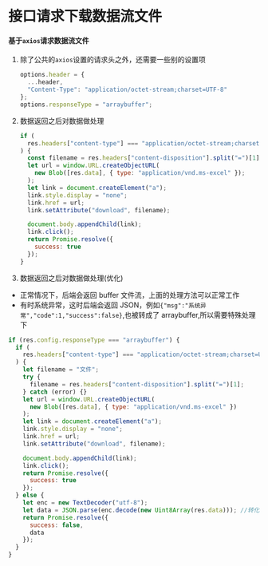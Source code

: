# 接口请求下载数据流文件

#### 基于`axios`请求数据流文件

1. 除了公共的`axios`设置的请求头之外，还需要一些别的设置项

   ```javascript
   options.header = {
     ...header,
     "Content-Type": "application/octet-stream;charset=UTF-8"
   };
   options.responseType = "arraybuffer";
   ```

2. 数据返回之后对数据做处理

   ```javascript
   if (
     res.headers["content-type"] === "application/octet-stream;charset=UTF-8"
   ) {
     const filename = res.headers["content-disposition"].split("=")[1];
     let url = window.URL.createObjectURL(
       new Blob([res.data], { type: "application/vnd.ms-excel" });
     );
     let link = document.createElement("a");
     link.style.display = "none";
     link.href = url;
     link.setAttribute("download", filename);

     document.body.appendChild(link);
     link.click();
     return Promise.resolve({
       success: true
     });
   }
   ```

3. 数据返回之后对数据做处理(优化)

- 正常情况下，后端会返回 buffer 文件流，上面的处理方法可以正常工作
- 有时系统异常，这时后端会返回 JSON，例如`{"msg":"系统异常","code":1,"success":false}`,也被转成了 arraybuffer,所以需要特殊处理下

```javascript
if (res.config.responseType === "arraybuffer") {
  if (
    res.headers["content-type"] === "application/octet-stream;charset=UTF-8"
  ) {
    let filename = "文件";
    try {
      filename = res.headers["content-disposition"].split("=")[1];
    } catch (error) {}
    let url = window.URL.createObjectURL(
      new Blob([res.data], { type: "application/vnd.ms-excel" })
    );
    let link = document.createElement("a");
    link.style.display = "none";
    link.href = url;
    link.setAttribute("download", filename);

    document.body.appendChild(link);
    link.click();
    return Promise.resolve({
      success: true
    });
  } else {
    let enc = new TextDecoder("utf-8");
    let data = JSON.parse(enc.decode(new Uint8Array(res.data))); //转化成json对象
    return Promise.resolve({
      success: false,
      data
    });
  }
}
```
